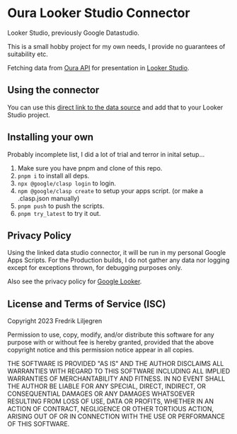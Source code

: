 Oura Looker Studio Connector
============================

Looker Studio, previously Google Datastudio.

This is a small hobby project for my own needs, I provide no guarantees of suitability etc.

Fetching data from [Oura API](https://cloud.ouraring.com/v2/docs) for
presentation in [Looker Studio](https://lookerstudio.google.com/).


Using the connector
-------------------

You can use this [direct link to the data
source](https://datastudio.google.com/datasources/create?connectorId=AKfycbxSwp4YexfeMWw_dY2-KcD1-K81s190NtWlgBvL0J6qmaDsNMZWBBxQh7g-GPugmmW5pA&authuser=0)
and add that to your Looker Studio project.


Installing your own
-------------------

Probably incomplete list, I did a lot of trial and terror in inital setup...

1. Make sure you have pnpm and clone of this repo.
2. `pnpm i` to install all deps.
3. `npx @google/clasp login` to login.
4. `npm @google/clasp create` to setup your apps script. (or make a .clasp.json manually)
5. `pnpm push` to push the scripts.
6. `pnpm try_latest` to try it out.


Privacy Policy
--------------

Using the linked data studio connector, it will be run in my personal
Google Apps Scripts.  For the Production builds, I do not gather any
data nor logging except for exceptions thrown, for debugging purposes
only.

Also see the privacy policy for [Google Looker](https://www.looker.com/trust-center/privacy/policy/).


License and Terms of Service (ISC)
----------------------------------

Copyright 2023 Fredrik Liljegren

Permission to use, copy, modify, and/or distribute this software for any purpose with or without fee is hereby granted, provided that the above copyright notice and this permission notice appear in all copies.

THE SOFTWARE IS PROVIDED "AS IS" AND THE AUTHOR DISCLAIMS ALL WARRANTIES WITH REGARD TO THIS SOFTWARE INCLUDING ALL IMPLIED WARRANTIES OF MERCHANTABILITY AND FITNESS. IN NO EVENT SHALL THE AUTHOR BE LIABLE FOR ANY SPECIAL, DIRECT, INDIRECT, OR CONSEQUENTIAL DAMAGES OR ANY DAMAGES WHATSOEVER RESULTING FROM LOSS OF USE, DATA OR PROFITS, WHETHER IN AN ACTION OF CONTRACT, NEGLIGENCE OR OTHER TORTIOUS ACTION, ARISING OUT OF OR IN CONNECTION WITH THE USE OR PERFORMANCE OF THIS SOFTWARE.
